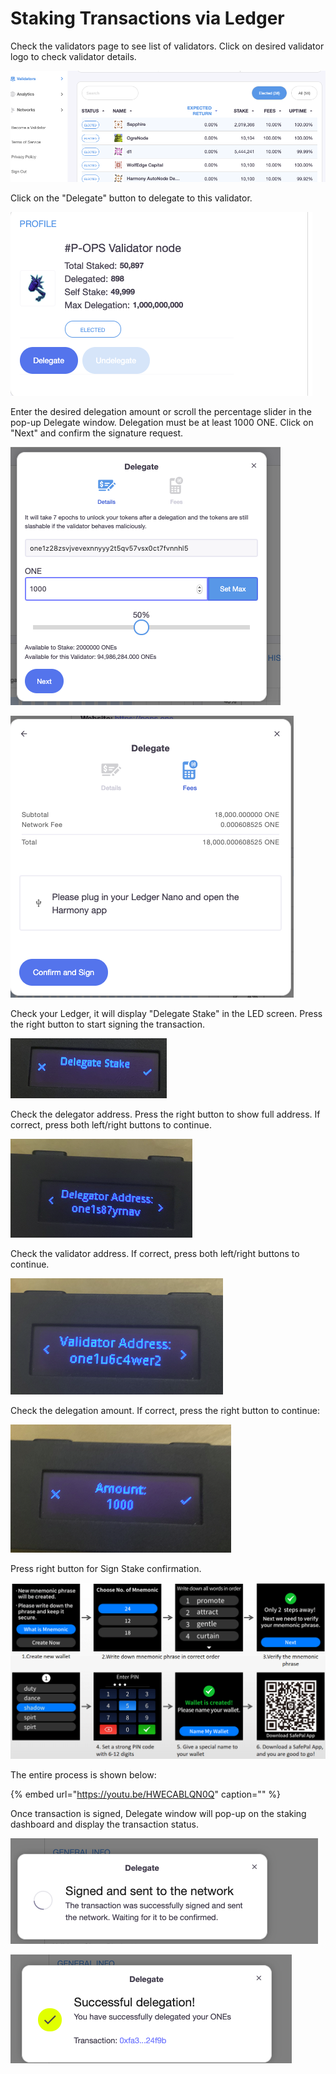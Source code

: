 # Staking Transactions via Ledger

Check the validators page to see list of validators. Click on desired validator logo to check validator details.

![](../../../.gitbook/assets/image%20%2864%29.png)

Click on the "Delegate" button to delegate to this validator.

![](../../../.gitbook/assets/image%20%287%29.png)

Enter the desired delegation amount or scroll the percentage slider in the pop-up Delegate window. Delegation must be at least 1000 ONE. Click on "Next" and confirm the signature request.

![](../../../.gitbook/assets/image%20%2831%29.png)

![](../../../.gitbook/assets/image%20%2822%29.png)

Check your Ledger, it will display "Delegate Stake" in the LED screen. Press the right button to start signing the transaction.

![](../../../.gitbook/assets/image%20%286%29.png)

Check the delegator address. Press the right button to show full address. If correct, press both left/right buttons to continue.

![](../../../.gitbook/assets/image%20%2814%29.png)

Check the validator address. If correct, press both left/right buttons to continue.

![](../../../.gitbook/assets/image%20%28100%29.png)

Check the delegation amount. If correct, press the right button to continue:

![](../../../.gitbook/assets/image%20%28110%29.png)

Press right button for Sign Stake confirmation.

![](../../../.gitbook/assets/image%20%28171%29.png)

The entire process is shown below:

{% embed url="https://youtu.be/HWECABLQN0Q" caption="" %}

Once transaction is signed, Delegate window will pop-up on the staking dashboard and display the transaction status.

![](../../../.gitbook/assets/image%20%28175%29.png)

![](../../../.gitbook/assets/image%20%2812%29.png)



